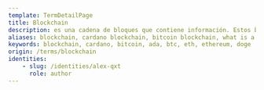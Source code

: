 ```yaml
---
template: TermDetailPage
title: Blockchain
description: es una cadena de bloques que contiene información. Estos bloques son una lista creciente de registros que están vinculados mediante criptografía. Cada bloque contiene un hash criptográfico del bloque anterior, una marca de tiempo y datos de la transacción. Blockchain es un sistema fundamental que sustenta las criptomonedas, que actúa como el libro mayor de transacciones públicas.
aliases: blockchain, cardano blockchain, bitcoin blockchain, what is a blockchain, cryptocurrency blockchains, blockchain developer, ledger, block, proof-of-work blockchain, proof-of-stake blockchain, proof-of-work blockchains, proof-of-stake blockchains, ethereum, doge coin, doge
keywords: blockchain, cardano, bitcoin, ada, btc, eth, ethereum, doge 
origin: /terms/blockchain
identities: 
    - slug: /identities/alex-qxt
      role: author
---
```


